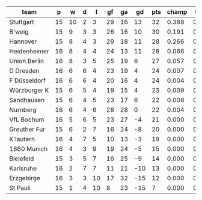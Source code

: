 |     team     | p  | w  | d | l  | gf | ga | gd  | pts | champ | top2  | top3  | top4  |  5-7  | bot4  | bot3  | bot2  |
|--------------|----|----|---|----|----|----|-----|-----|-------|-------|-------|-------|-------|-------|-------|-------|
| Stuttgart    | 15 | 10 | 2 |  3 | 29 | 16 |  13 |  32 | 0.388 | 0.624 | 0.781 | 0.876 | 0.105 | 0.000 | 0.000 | 0.000|
| B'weig       | 15 |  9 | 3 |  3 | 26 | 16 |  10 |  30 | 0.191 | 0.412 | 0.607 | 0.754 | 0.190 | 0.000 | 0.000 | 0.000|
| Hannover     | 15 |  8 | 4 |  3 | 29 | 18 |  11 |  28 | 0.266 | 0.504 | 0.687 | 0.811 | 0.156 | 0.000 | 0.000 | 0.000|
| Heidenheimer | 16 |  8 | 4 |  4 | 24 | 13 |  11 |  28 | 0.066 | 0.178 | 0.324 | 0.488 | 0.345 | 0.001 | 0.000 | 0.000|
| Union Berlin | 16 |  8 | 3 |  5 | 25 | 19 |   6 |  27 | 0.057 | 0.161 | 0.297 | 0.447 | 0.363 | 0.001 | 0.000 | 0.000|
| D Dresden    | 16 |  6 | 6 |  4 | 23 | 19 |   4 |  24 | 0.007 | 0.027 | 0.064 | 0.127 | 0.322 | 0.014 | 0.004 | 0.001|
| F Düsseldorf | 16 |  6 | 6 |  4 | 20 | 16 |   4 |  24 | 0.004 | 0.017 | 0.045 | 0.099 | 0.295 | 0.021 | 0.006 | 0.001|
| Würzburger K | 15 |  6 | 5 |  4 | 19 | 15 |   4 |  23 | 0.009 | 0.028 | 0.072 | 0.134 | 0.329 | 0.014 | 0.005 | 0.001|
| Sandhausen   | 15 |  6 | 4 |  5 | 23 | 17 |   6 |  22 | 0.008 | 0.030 | 0.073 | 0.142 | 0.332 | 0.014 | 0.005 | 0.001|
| Nurnberg     | 16 |  6 | 4 |  6 | 28 | 28 |   0 |  22 | 0.004 | 0.013 | 0.035 | 0.079 | 0.261 | 0.027 | 0.010 | 0.003|
| VfL Bochum   | 16 |  5 | 6 |  5 | 23 | 27 |  -4 |  21 | 0.000 | 0.002 | 0.007 | 0.020 | 0.117 | 0.097 | 0.044 | 0.012|
| Greuther Fur | 15 |  6 | 2 |  7 | 16 | 24 |  -8 |  20 | 0.000 | 0.003 | 0.007 | 0.019 | 0.096 | 0.133 | 0.060 | 0.022|
| K'lautern    | 16 |  4 | 7 |  5 | 10 | 13 |  -3 |  19 | 0.000 | 0.001 | 0.002 | 0.006 | 0.053 | 0.198 | 0.091 | 0.031|
| 1860 Munich  | 16 |  4 | 3 |  9 | 19 | 24 |  -5 |  15 | 0.000 | 0.000 | 0.000 | 0.002 | 0.027 | 0.347 | 0.188 | 0.076|
| Bielefeld    | 15 |  3 | 5 |  7 | 16 | 25 |  -9 |  14 | 0.000 | 0.000 | 0.000 | 0.000 | 0.009 | 0.564 | 0.366 | 0.192|
| Karlsruhe    | 16 |  2 | 7 |  7 | 11 | 21 | -10 |  13 | 0.000 | 0.000 | 0.000 | 0.000 | 0.002 | 0.785 | 0.628 | 0.401|
| Erzgebirge   | 16 |  3 | 3 | 10 | 17 | 32 | -15 |  12 | 0.000 | 0.000 | 0.000 | 0.000 | 0.001 | 0.830 | 0.690 | 0.470|
| St Pauli     | 15 |  1 | 4 | 10 |  8 | 23 | -15 |   7 | 0.000 | 0.000 | 0.000 | 0.000 | 0.000 | 0.954 | 0.902 | 0.790|
